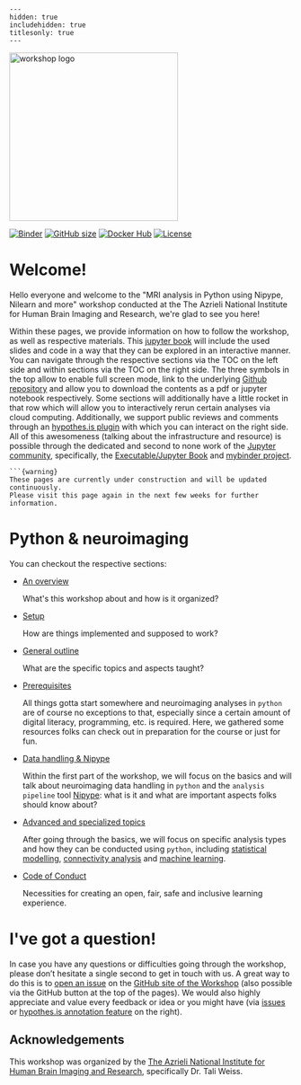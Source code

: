 
```{toctree}
---
hidden: true
includehidden: true
titlesonly: true
---
```
<img src="https://nipy.org/img/nipy.svg" alt="workshop logo" width="300" style="margin:0 0 0 0"/>

[![Binder](https://mybinder.org/badge_logo.svg)](https://mybinder.org/v2/gh/peerherholz/mybinder_ML-DL_workshop_SynAGE/HEAD)
[![GitHub size](https://github-size-badge.herokuapp.com/peerherholz/workshop_weizmann.svg)](https://github.com/peerherholz/workshop_weizmann/archive/master.zip)
[![Docker Hub](https://img.shields.io/docker/pulls/peerherholz/workshop_weizmann)](https://hub.docker.com/r/peerherholz/workshop_weizmann/)
[![License](https://img.shields.io/github/license/peerherholz/workshop_weizmann)](https://github.com/PeerHerholz/workshop_weizmann)

# Welcome!

Hello everyone and welcome to the "MRI analysis in Python using Nipype, Nilearn and more" workshop conducted at the The Azrieli National Institute for Human Brain Imaging and Research, we're glad to see you here!

Within these pages, we provide information on how to follow the workshop, as well as respective materials. This [jupyter book](https://jupyterbook.org/intro.html) will include the used slides and code in a way that they can be explored in an interactive manner. You can navigate through the respective sections via the TOC on the left side and within sections via the TOC on the right side. The three symbols in the top allow to enable full screen mode, link to the underlying [Github repository](https://github.com/PeerHerholz/workshop_weizmann) and allow you to download the contents as a pdf or jupyter notebook respectively. Some sections will additionally have a little rocket in that row which will allow you to interactively rerun certain analyses via cloud computing. Additionally, we support public reviews and comments through an [hypothes.is plugin](https://web.hypothes.is/) with which you can interact on the right side. All of this awesomeness (talking about the infrastructure and resource) is possible through the dedicated and second to none work of the [Jupyter community](https://jupyter.org/community), specifically, the [Executable/Jupyter Book](https://executablebooks.org/en/latest/) and [mybinder project](https://mybinder.org/).

````{margin}
```{warning}
These pages are currently under construction and will be updated continuously.
Please visit this page again in the next few weeks for further information.
````

# Python & neuroimaging
  

You can checkout the respective sections:

* [An overview]()

   What's this workshop about and how is it organized?

* [Setup]()

   How are things implemented and supposed to work?

* [General outline]()

   What are the specific topics and aspects taught?

* [Prerequisites]()

   All things gotta start somewhere and neuroimaging analyses in `python` are of course no exceptions to that, especially since a certain amount of digital literacy, programming, etc. is required. 
   Here, we gathered some resources folks can check out in preparation for the course or just for fun.

* [Data handling & Nipype]()

   Within the first part of the workshop, we will focus on the basics and will talk about neuroimaging data handling in `python` and the `analysis pipeline` tool [Nipype](https://nipype.readthedocs.io/en/latest/): what is it
   and what are important aspects folks should know about?

* [Advanced and specialized topics]()

   After going through the basics, we will focus on specific analysis types and how they can be conducted using `python`, including [statistical modelling](), [connectivity analysis]() and [machine learning]().


* [Code of Conduct]()

   Necessities for creating an open, fair, safe and inclusive learning
   experience.

# I've got a question!

In case you have any questions or difficulties going through the workshop, please don’t hesitate a single second to get in touch with
us. A great way to do this is to
[open an issue](https://github.com/PeerHerholz/workshop_weizmann/issue) on the
[GitHub site of the Workshop](https://github.com/PeerHerholz/workshop_weizmann) (also possible via the GitHub button at the top of the pages).
We would also highly appreciate and value every feedback or idea or you
might have (via [issues](https://github.com/PeerHerholz/workshop_weizmann) or [hypothes.is annotation feature](https://web.hypothes.is/) on the right).

## Acknowledgements

This workshop was organized by the [The Azrieli National Institute
for Human Brain Imaging and Research](), specifically Dr. Tali Weiss.
